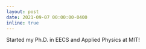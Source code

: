 ```yaml
---
layout: post
date: 2021-09-07 00:00:00-0400
inline: true
---
```


Started my Ph.D. in EECS and Applied Physics at MIT!